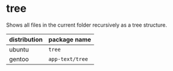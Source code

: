 # tree

Shows all files in the current folder recursively as a tree structure.

<!--more-->

| distribution | package name    |
| ------------ | --------------- |
| ubuntu       | `tree`          |
| gentoo       | `app-text/tree` |

